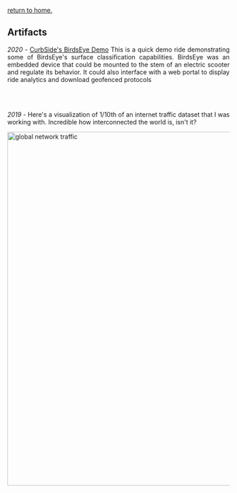 [return to home.](/index.md)

## Artifacts


<p style="text-align: justify;"><em>2020</em> - <a href="https://youtu.be/0-CumFHE8eo">CurbSide's BirdsEye Demo</a> This is a quick demo ride demonstrating some of BirdsEye's surface classification capabilities. BirdsEye was an embedded device that could be mounted to the stem of an electric scooter and regulate its behavior. It could also interface with a web portal to display ride analytics and download geofenced protocols</p> </br></br>

<p style="text-align: justify;"><em>2019</em> - Here's a visualization of 1/10th of an internet traffic dataset that I was working with. Incredible how interconnected the world is, isn't it?</p>
<img src="/assets/img/artifacts/global_traffic.png" alt="global network traffic" width="800" class="center">
